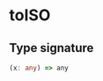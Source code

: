# toISO

## Type signature

<!-- prettier-ignore-start -->
```typescript
(x: any) => any
```
<!-- prettier-ignore-end -->
